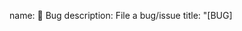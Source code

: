 name: 🐞 Bug
description: File a bug/issue
title: "[BUG] <title>"
labels: [Bug, Needs Triage]
assignees: bostrot
body:
- type: checkboxes
  attributes:
    label: Is there an existing issue for this?
    description: Please search to see if an issue already exists for the bug you encountered.
    options:
    - label: I have searched the existing issues
      required: true
- type: textarea
  attributes:
    label: Current Behavior
    description: A concise description of what you're experiencing.
  validations:
    required: false
- type: textarea
  attributes:
    label: Expected Behavior
    description: A concise description of what you expected to happen.
  validations:
    required: false
- type: textarea
  attributes:
    label: Steps To Reproduce
    description: Steps to reproduce the behavior.
    placeholder: |
      1. In this environment...
      2. With this config...
      3. Run '...'
      4. See error...
  validations:
    required: false
- type: textarea
  attributes:
    label: Environment
    description: |
      examples:
        - **Windows Version**: Windows 11 Pro Insider Preview Build 22471
        - **WSL Distro Manager Version**: v1.5.0
        - **WSL Version**: v1.0.0.0 [wsl --version]
        - **Source**: GitHub releases, GitHub master, Windows Store
    value: |
        - Windows Version:
        - WSL Distro Manager Version:
        - WSL Version:
        - Source:
    render: markdown
  validations:
    required: false
- type: textarea
  attributes:
    label: Anything else?
    description: |
      Links? References? Anything that will give us more context about the issue you are encountering!

      Tip: You can attach images or log files by clicking this area to highlight it and then dragging files in.
  validations:
    required: false
